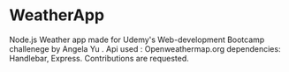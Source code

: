 # WeatherApp
 Node.js Weather app made for Udemy's Web-development Bootcamp challenege by Angela Yu .
 Api used : Openweathermap.org
 dependencies:  Handlebar, Express.
 Contributions are requested.
